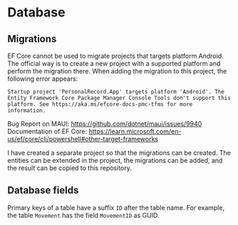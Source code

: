 # Database

## Migrations
EF Core cannot be used to migrate projects that targets platform Android. The official way is to create a new project with a supported platform and perform the migration there. When adding the migration to this project, the following error appears:
```
Startup project 'PersonalRecord.App' targets platform 'Android'. The Entity Framework Core Package Manager Console Tools don't support this platform. See https://aka.ms/efcore-docs-pmc-tfms for more information.
```
Bug Report on MAUI: https://github.com/dotnet/maui/issues/9940
Documentation of EF Core: https://learn.microsoft.com/en-us/ef/core/cli/powershell#other-target-frameworks

I have created a separate project so that the migrations can be created. The entities can be extended in the project, the migrations can be added, and the result can be copied to this repository.

## Database fields
Primary keys of a table have a suffix `ID` after the table name. For example, the table `Movement` has the field `MovementID` as GUID.
